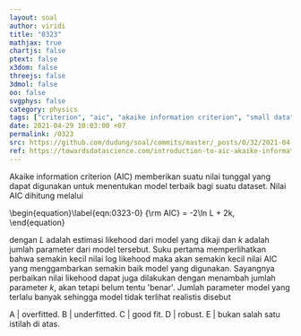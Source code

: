 ```yaml
---
layout: soal
author: viridi
title: "0323"
mathjax: true
chartjs: false
ptext: false
x3dom: false
threejs: false
3dmol: false
oo: false
svgphys: false
category: physics
tags: ["criterion", "aic", "akaike information criterion", "small data", "time series analysis", "fi3201", "2020-2"]
date: 2021-04-29 10:03:00 +07
permalink: /0323
src: https://github.com/dudung/soal/commits/master/_posts/0/32/2021-04-30-error-3.md
ref: https://towardsdatascience.com/introduction-to-aic-akaike-information-criterion-9c9ba1c96ced
---
```

Akaike information criterion (AIC) memberikan suatu nilai tunggal yang dapat digunakan untuk menentukan model terbaik bagi suatu dataset. Nilai AIC dihitung melalui

\begin{equation}\label{eqn:0323-0}
{\rm AIC} = -2\ln L + 2k,
\end{equation}

dengan $L$ adalah estimasi likehood dari model yang dikaji dan $k$ adalah jumlah parameter dari model tersebut. Suku pertama memperlihatkan bahwa semakin kecil nilai log likehood maka akan semakin kecil nilai AIC yang menggambarkan semakin baik model yang digunakan. Sayangnya perbaikan nilai likehood dapat juga dilakukan dengan menambah jumlah parameter $k$, akan tetapi belum tentu 'benar'. Jumlah parameter model yang terlalu banyak sehingga model tidak terlihat realistis disebut

A | overfitted.
B | underfitted.
C | good fit.
D | robust.
E | bukan salah satu istilah di atas.

